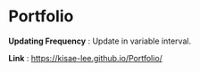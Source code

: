 # Portfolio
**Updating Frequency** : Update in variable interval.

**Link** : https://kisae-lee.github.io/Portfolio/
